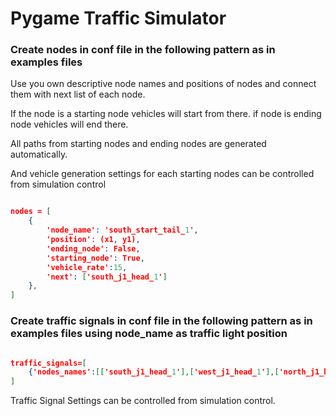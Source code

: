 # Pygame Traffic Simulator


### Create nodes in conf file in the following pattern as in examples files
Use you own descriptive node names and positions of nodes and connect them with next list of each node.

If the node is a starting node vehicles will start from there.
if node is ending node vehicles will end there.

All paths from starting nodes and ending nodes are generated automatically.

And vehicle generation settings for each starting nodes can be controlled from simulation control


```json

nodes = [
    {
        'node_name': 'south_start_tail_1',
        'position': (x1, y1),
        'ending_node': False,
        'starting_node': True,
        'vehicle_rate':15,
        'next': ['south_j1_head_1']
    },
]

```




### Create traffic signals in conf file in the following pattern as in examples files using node_name as traffic light position


```json

traffic_signals=[
    {'nodes_names':[['south_j1_head_1'],['west_j1_head_1'],['north_j1_head_1'],['east_j1_head_1']],'manual':False}
]

```

Traffic Signal Settings can be controlled from simulation control.